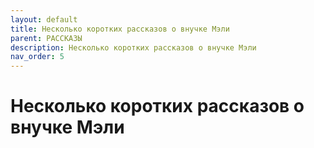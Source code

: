 ```yaml
---
layout: default
title: Несколько коротких рассказов о внучке Мэли
parent: РАССКАЗЫ
description: Несколько коротких рассказов о внучке Мэли
nav_order: 5
---
```


# Несколько коротких рассказов о внучке Мэли